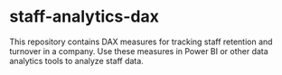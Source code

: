 # staff-analytics-dax
This repository contains DAX measures for tracking staff retention and turnover in a company. Use these measures in Power BI or other data analytics tools to analyze staff data.
